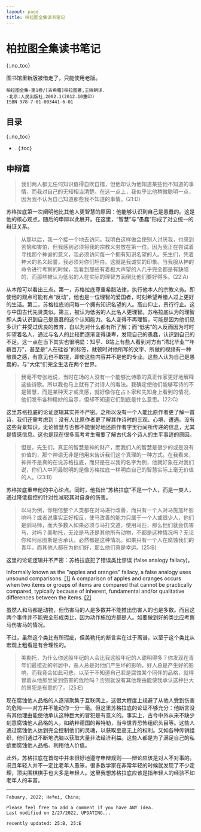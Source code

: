 ```yaml
---
layout: page
title: 柏拉图全集读书笔记
---
```


# 柏拉图全集读书笔记
{:.no_toc}

图书馆里新版被借走了，只能使用老版。

```text
柏拉图全集·第1卷/[古希腊]柏拉图著,王晓朝译.
-北京:人民出版社,2002.1(2012.10重印)
ISBN 978-7-01-003441-6-01
```

## 目录
{:.no_toc}

* .
{:toc}

## 申辩篇

> 我们两人都无任何知识值得自吹自擂，但他却认为他知道某些他不知道的事情，而我对自己的无知相当清楚。在这一点上，我似乎比他稍微聪明一点，因为我不认为自己知道那些我不知道的事情。(21:D)

苏格拉底第一次阐明他比其他人更智慧的原因：他能够认识到自己是愚蠢的。这是他的核心观点，随后的申辩以此展开。在这里，“智慧”与“愚蠢”形成了对立统一的辩证关系。

> 从那以后，我一个接一个地去访问。我明白这样做会使别人讨厌我，也感到苦恼和害怕，但我感到必须将我的宗教义务放在第一位。因为我正在尝试着寻找那个神谕的意义，我必须访问每一个拥有知识名望的人。先生们，凭着神犬的名义起誓，我必须对你们坦白。这就是我诚实的印象。当我服从神的命令进行考察的时候，我看到那些有着极大声望的人几乎完全都是有缺陷的，而那些被认为低劣的人在实际的理智方面倒比他们要好得多。(22:A)

从本段可以看出三点。第一，苏格拉底尊重希腊法律，执行他本人的宗教义务。即使他的观点可能有点“反动”，他也是一位理智的爱国者，时刻希望希腊人过上更好的生活。第二，苏格拉底访问每一个拥有知识名望的人。高山仰止，景行行止。这与中国古代先贤类似。第三，被认为低劣的人比名人更理智。苏格拉底认为的理智即人类认识到自己是愚蠢的这个认知能力。名人变得不再理智，可能是因为他们见多识广并受过优良的教育，自以为对什么都有所了解；而“低劣”的人反而因为时时仰望着名人，通过与名人的比较而逐渐变得谦卑，发现自己的愚蠢，认识到自己的不足。这一点在当下其实也很明显：知乎、B站上有些人看到对方有“清北毕业”“年薪百万”，甚至是“人在硅谷”的标签，就顿时对他所写的文字、所做的视频有一种敬畏之感，有意见也不敢提，即使这些内容并不是他的专业。这些人认为自己是愚蠢的，与“大佬”们完全生活在两个世界。

> 我毫不夸张地说，当时在场的人没有一个能够比诗歌的真正作家更好地解释这些诗歌。所以我也马上就有了对诗人的看法。我确定使他们能够写诗的不是智慧，而是某种天才或灵感，就好像你在占卜家和先知身上看到的情况，他们发布各种精妙的启示，但却不知道它们到底是什么意思。(22:C)

这里苏格拉底的论证逻辑其实并不严密。之所以没有一个人能比原作者更了解一首诗，我们还需考虑到：没有人比原作者更了解其作诗时的三观、心境、遭遇。没有这些背景知识，无论智慧与否都不能很好地还原作者字里行间所传递的信息，尤其是情感信息。这也是现在很多高考考生需要了解古代各个诗人的生平事迹的原因。

> 但是，先生们，真正的智慧是神的财产，而我们人的智慧是很少的或是没有价值的，那个神谕无非是他用来告诉我们这个真理的一种方式。在我看来，神并不是真的在说苏格拉底，而只是在以我的名字为例，他就好象在对我们说，你们人中间最聪明的是像苏格拉底一样明白自己的智慧实际上毫无价值的人。(23:B)

苏格拉底重申他的中心论点。同时，他指出“苏格拉底”不是一个人，而是一类人，通过降低指控的针对性减轻其对自身的伤害。

> 以马为例，你相信整个人类都在对马进行改善，而只有一个人对马施加坏影响吗？或者说事实正好相反，使马改善的能力只属于一个人或很少人，他们是驯马师，而大多数人如果必须与马打交道，使用马匹，那么他们就会伤害马，对吗？美勒托，无论是马还是其他所有动物，不都是这种情况吗？无论你和阿尼图斯是否承认，必然都是这种情况。如果只有一个人在腐蚀我们的青年，而其他人都在为他们好，那么他们真是幸运。(25:B)

这里的论证逻辑并不严密：苏格拉底犯了错误类比谬误 (false analogy fallacy)。

Informally known as the "apples and oranges" fallacy, a false analogy uses unsound comparisons. [[1]](https://en.wikipedia.org/wiki/Fallacy#False_analogy) A comparison of apples and oranges occurs when two items or groups of items are compared that cannot be practically compared, typically because of inherent, fundamental and/or qualitative differences between the items. [[2]](https://en.wikipedia.org/wiki/Apples_and_oranges)

虽然人和马都是动物，但伤害马的人是多数并不能推出伤害人的也是多数。而且这两个事件并不能完全形成类比，因为动作施加方都是人。如要做到好的类比应考察马伤害马的情况。

不过，虽然这个类比有所瑕疵，但美勒托的断言实在过于离谱，以至于这个类比从宏观上粗看是有合理性的。

> 美勒托，为什么你这般年纪的人会比我这般年纪的人聪明得多？你发现在青年们最接近的邻居中，恶人总是对他们产生坏的影响，好人总是产生好的影响，而我竟会如此可悲，以至于不知道自己若是腐蚀某个同伴的品格，就得冒着从他那里受到伤害的危险吗？否则就没有其他理由能使我承认这种巨大的冒犯是有意的了。(25:E)

现在腐蚀他人品格的人逐渐聚集于互联网上，这很大程度上规避了从他人受到伤害的危险——对方并不能动你一分一毫。但这里苏格拉底的论证不够充分：他断言没有其他理由能使他承认这种巨大的冒犯是有意义的。事实上，古今中外从来不缺少刻意腐蚀他人品格的人，如纳粹德国的希特勒，当今世界恐怖组织头目等。这些人通过腐蚀他人达到完全控制他们的灵魂，以获取至高无上的权利。又如各种传销组织，他们通过不断地洗脑以获取大量非法经济利益。这些人都是为了满足自己的私欲而腐蚀他人品格、利用他人价值。

此外，苏格拉底在首句中并未很好地遵守申辩规则——辩论应该是对人不对事的。况且年轻人并不一定比老年人愚笨，很多数学家在非常年轻的时候就发现了不少定理，顶尖围棋棋手也大多是年轻人。这里我想苏格拉底应该是指年轻人的经验不如老年人的丰富。

---

```text
Febuary, 2022; Hefei, China;

Please feel free to add a comment if you have ANY idea.
Last modified on 2/27/2022, UPDATING...

recently updated: 25:B, 25:E
```
